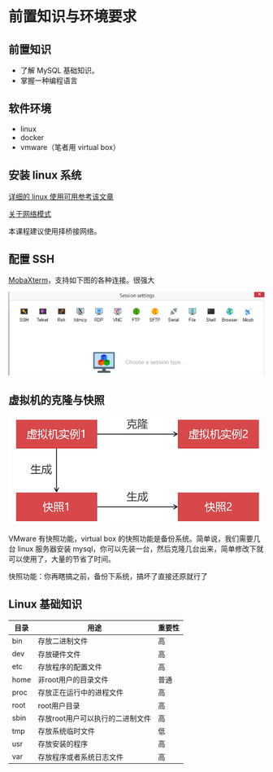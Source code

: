 # 前置知识与环境要求

## 前置知识

- 了解 MySQL 基础知识。
- 掌握一种编程语言 

## 软件环境

- linux
- docker
- vmware（笔者用 virtual box）

## 安装 linux 系统

[详细的 linux 使用可用参考该文章](https://zq99299.github.io/linux-tutorial/tutorial-basis/03/)

[关于网络模式](https://zq99299.github.io/note-book/_posts/virtualbox/#%E7%BD%91%E7%BB%9C%E7%AF%87-host-only%EF%BC%88win10%EF%BC%89)

本课程建议使用择桥接网络。

## 配置 SSH

[MobaXterm](https://mobaxterm.mobatek.net/)，支持如下图的各种连接。很强大

![image-20200531205652930](./assets/image-20200531205652930.png)

## 虚拟机的克隆与快照

![image-20200531210623856](./assets/image-20200531210623856.png)

VMware 有快照功能，virtual box 的快照功能是备份系统。简单说，我们需要几台 linux 服务器安装 mysql，你可以先装一台，然后克隆几台出来，简单修改下就可以使用了，大量的节省了时间。

快照功能：你再瞎搞之前，备份下系统，搞坏了直接还原就行了

## Linux 基础知识

| 目录 | 用途                             | 重要性 |
| ---- | -------------------------------- | ------ |
| bin  | 存放二进制文件                   | 高     |
| dev  | 存放硬件文件                     | 高     |
| etc  | 存放程序的配置文件               | 高     |
| home | 非root用户的目录文件             | 普通   |
| proc | 存放正在运行中的进程文件         | 高     |
| root | root用户目录                     | 高     |
| sbin | 存放root用户可以执行的二进制文件 | 高     |
| tmp  | 存放系统临时文件                 | 低     |
| usr  | 存放安装的程序                   | 高     |
| var  | 存放程序或者系统日志文件         | 高     |

